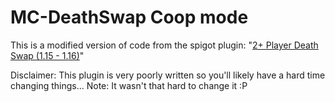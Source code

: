 # MC-DeathSwap Coop mode

This is a modified version of code from the spigot plugin: "[2+ Player Death Swap (1.15 - 1.16)](https://www.spigotmc.org/resources/2-player-death-swap-1-15-1-16.79176)"

Disclaimer: This plugin is very poorly written so you'll likely have a hard time changing things...
Note: It wasn't that hard to change it :P
